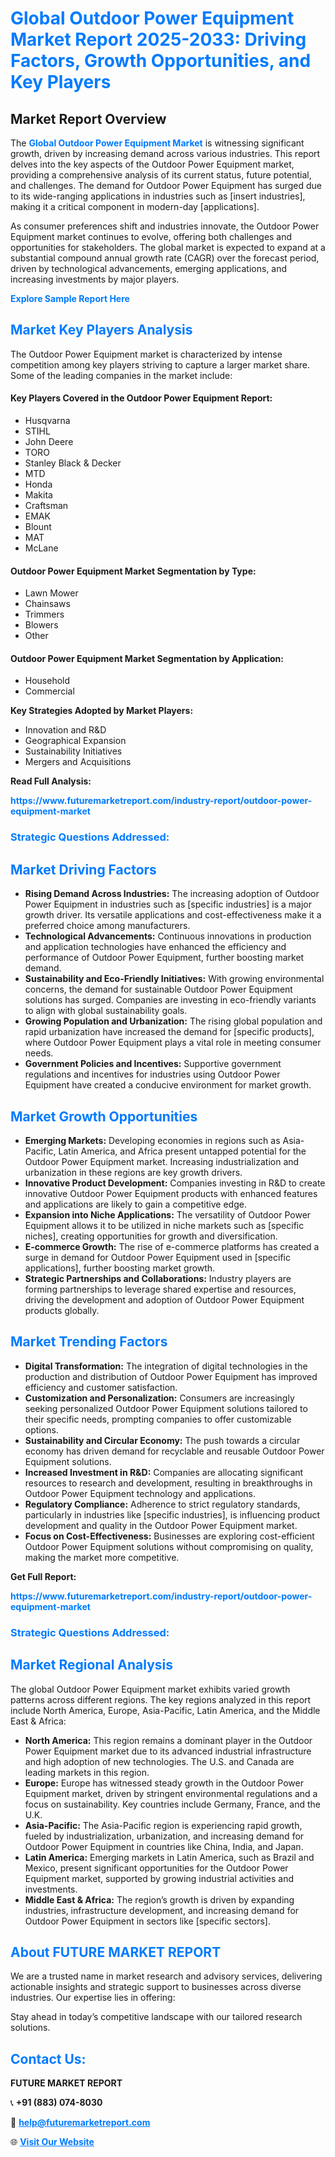 <h1 style="color: #007BFF;">Global Outdoor Power Equipment Market Report 2025-2033: Driving Factors, Growth Opportunities, and Key Players</h1>

<section id="overview">
<h2>Market Report Overview</h2>
<p>The <a href="https://www.futuremarketreport.com/industry-report/outdoor-power-equipment-market" style="color: #007BFF; text-decoration: none;"><strong>Global Outdoor Power Equipment Market</strong></a> is witnessing significant growth, driven by increasing demand across various industries. This report delves into the key aspects of the Outdoor Power Equipment market, providing a comprehensive analysis of its current status, future potential, and challenges. The demand for Outdoor Power Equipment has surged due to its wide-ranging applications in industries such as [insert industries], making it a critical component in modern-day [applications].</p>
<p>As consumer preferences shift and industries innovate, the Outdoor Power Equipment market continues to evolve, offering both challenges and opportunities for stakeholders. The global market is expected to expand at a substantial compound annual growth rate (CAGR) over the forecast period, driven by technological advancements, emerging applications, and increasing investments by major players.</p>
</section>

<section id="overview">
<p><a href="https://www.futuremarketreport.com/request-sample/reportId=90524" style="color: #007BFF; text-decoration: none;"><strong>Explore Sample Report Here</strong></a></p>
</section>

<section id="key-players">
<h2 style="color: #007BFF;">Market Key Players Analysis</h2>
<p>The Outdoor Power Equipment market is characterized by intense competition among key players striving to capture a larger market share. Some of the leading companies in the market include:</p>
<h4>Key Players Covered in the Outdoor Power Equipment Report:</h4>
<ul><li>Husqvarna</li><li>STIHL</li><li>John Deere</li><li>TORO</li><li>Stanley Black &amp; Decker</li><li>MTD</li><li>Honda</li><li>Makita</li><li>Craftsman</li><li>EMAK</li><li>Blount</li><li>MAT</li><li>McLane</li></ul>
<h4>Outdoor Power Equipment Market Segmentation by Type:</h4>
<ul><li>Lawn Mower</li><li>Chainsaws</li><li>Trimmers</li><li>Blowers</li><li>Other</li></ul>

<h4>Outdoor Power Equipment Market Segmentation by Application:</h4>
<ul><li>Household</li><li>Commercial</li></ul>
<p><strong>Key Strategies Adopted by Market Players:</strong></p>
<ul>
<li>Innovation and R&D</li>
<li>Geographical Expansion</li>
<li>Sustainability Initiatives</li>
<li>Mergers and Acquisitions</li>
</ul>
</section>

<section>
<p><strong>Read Full Analysis: </strong></p><a href="https://www.futuremarketreport.com/industry-report/outdoor-power-equipment-market" style="color: #007BFF; text-decoration: none;"><strong>https://www.futuremarketreport.com/industry-report/outdoor-power-equipment-market</strong></a>
<h3 style="color: #007BFF;">Strategic Questions Addressed:</h3>
</section>

<section id="driving-factors">
<h2 style="color: #007BFF;">Market Driving Factors</h2>
<ul>
<li><strong>Rising Demand Across Industries:</strong> The increasing adoption of Outdoor Power Equipment in industries such as [specific industries] is a major growth driver. Its versatile applications and cost-effectiveness make it a preferred choice among manufacturers.</li>
<li><strong>Technological Advancements:</strong> Continuous innovations in production and application technologies have enhanced the efficiency and performance of Outdoor Power Equipment, further boosting market demand.</li>
<li><strong>Sustainability and Eco-Friendly Initiatives:</strong> With growing environmental concerns, the demand for sustainable Outdoor Power Equipment solutions has surged. Companies are investing in eco-friendly variants to align with global sustainability goals.</li>
<li><strong>Growing Population and Urbanization:</strong> The rising global population and rapid urbanization have increased the demand for [specific products], where Outdoor Power Equipment plays a vital role in meeting consumer needs.</li>
<li><strong>Government Policies and Incentives:</strong> Supportive government regulations and incentives for industries using Outdoor Power Equipment have created a conducive environment for market growth.</li>
</ul>
</section>

<section id="growth-opportunities">
<h2 style="color: #007BFF;">Market Growth Opportunities</h2>
<ul>
<li><strong>Emerging Markets:</strong> Developing economies in regions such as Asia-Pacific, Latin America, and Africa present untapped potential for the Outdoor Power Equipment market. Increasing industrialization and urbanization in these regions are key growth drivers.</li>
<li><strong>Innovative Product Development:</strong> Companies investing in R&D to create innovative Outdoor Power Equipment products with enhanced features and applications are likely to gain a competitive edge.</li>
<li><strong>Expansion into Niche Applications:</strong> The versatility of Outdoor Power Equipment allows it to be utilized in niche markets such as [specific niches], creating opportunities for growth and diversification.</li>
<li><strong>E-commerce Growth:</strong> The rise of e-commerce platforms has created a surge in demand for Outdoor Power Equipment used in [specific applications], further boosting market growth.</li>
<li><strong>Strategic Partnerships and Collaborations:</strong> Industry players are forming partnerships to leverage shared expertise and resources, driving the development and adoption of Outdoor Power Equipment products globally.</li>
</ul>
</section>

<section id="trending-factors">
<h2 style="color: #007BFF;">Market Trending Factors</h2>
<ul>
<li><strong>Digital Transformation:</strong> The integration of digital technologies in the production and distribution of Outdoor Power Equipment has improved efficiency and customer satisfaction.</li>
<li><strong>Customization and Personalization:</strong> Consumers are increasingly seeking personalized Outdoor Power Equipment solutions tailored to their specific needs, prompting companies to offer customizable options.</li>
<li><strong>Sustainability and Circular Economy:</strong> The push towards a circular economy has driven demand for recyclable and reusable Outdoor Power Equipment solutions.</li>
<li><strong>Increased Investment in R&D:</strong> Companies are allocating significant resources to research and development, resulting in breakthroughs in Outdoor Power Equipment technology and applications.</li>
<li><strong>Regulatory Compliance:</strong> Adherence to strict regulatory standards, particularly in industries like [specific industries], is influencing product development and quality in the Outdoor Power Equipment market.</li>
<li><strong>Focus on Cost-Effectiveness:</strong> Businesses are exploring cost-efficient Outdoor Power Equipment solutions without compromising on quality, making the market more competitive.</li>
</ul>
</section>

<section>
<p><strong>Get Full Report: </strong></p><a href="https://www.futuremarketreport.com/industry-report/outdoor-power-equipment-market" style="color: #007BFF; text-decoration: none;"><strong>https://www.futuremarketreport.com/industry-report/outdoor-power-equipment-market</strong></a>
<h3 style="color: #007BFF;">Strategic Questions Addressed:</h3>
</section>


<section id="regional-analysis">
<h2 style="color: #007BFF;">Market Regional Analysis</h2>
<p>The global Outdoor Power Equipment market exhibits varied growth patterns across different regions. The key regions analyzed in this report include North America, Europe, Asia-Pacific, Latin America, and the Middle East & Africa:</p>
<ul>
<li><strong>North America:</strong> This region remains a dominant player in the Outdoor Power Equipment market due to its advanced industrial infrastructure and high adoption of new technologies. The U.S. and Canada are leading markets in this region.</li>
<li><strong>Europe:</strong> Europe has witnessed steady growth in the Outdoor Power Equipment market, driven by stringent environmental regulations and a focus on sustainability. Key countries include Germany, France, and the U.K.</li>
<li><strong>Asia-Pacific:</strong> The Asia-Pacific region is experiencing rapid growth, fueled by industrialization, urbanization, and increasing demand for Outdoor Power Equipment in countries like China, India, and Japan.</li>
<li><strong>Latin America:</strong> Emerging markets in Latin America, such as Brazil and Mexico, present significant opportunities for the Outdoor Power Equipment market, supported by growing industrial activities and investments.</li>
<li><strong>Middle East & Africa:</strong> The region’s growth is driven by expanding industries, infrastructure development, and increasing demand for Outdoor Power Equipment in sectors like [specific sectors].</li>
</ul>
</section>

<footer>
<h2 style="color: #007BFF;">About FUTURE MARKET REPORT</h2>
<p>We are a trusted name in market research and advisory services, delivering actionable insights and strategic support to businesses across diverse industries. Our expertise lies in offering:</p>

<p>Stay ahead in today’s competitive landscape with our tailored research solutions.</p>

<h2 style="color: #007BFF;">Contact Us:</h2>
<p><strong>FUTURE MARKET REPORT</strong></p>
<p>📞 <strong>+91 (883) 074-8030</strong></p>
<p>📧 <strong><a href="mailto:help@futuremarketreport.com" style="color: #007BFF;">help@futuremarketreport.com</a></strong></p>
<p>🌐 <strong><a href="https://www.futuremarketreport.com/" style="color: #007BFF;">Visit Our Website</a></strong></p>
</footer>